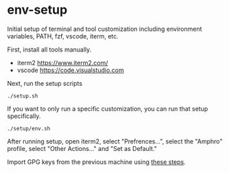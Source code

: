 # env-setup

Initial setup of terminal and tool customization including environment variables, PATH, fzf, vscode, iterm, etc.

First, install all tools manually.
* iterm2 https://www.iterm2.com/
* vscode https://code.visualstudio.com

Next, run the setup scripts

```
./setup.sh
```

If you want to only run a specific customization, you can run that setup specifically.

```
./setup/env.sh
```

After running setup, open iterm2, select "Prefrences...", select the "Amphro" profile, select "Other Actions..." and "Set as Default."

Import GPG keys from the previous machine using [these steps](https://gist.github.com/angela-d/8b27670bac26e4bf7c431715fef5cc51).
